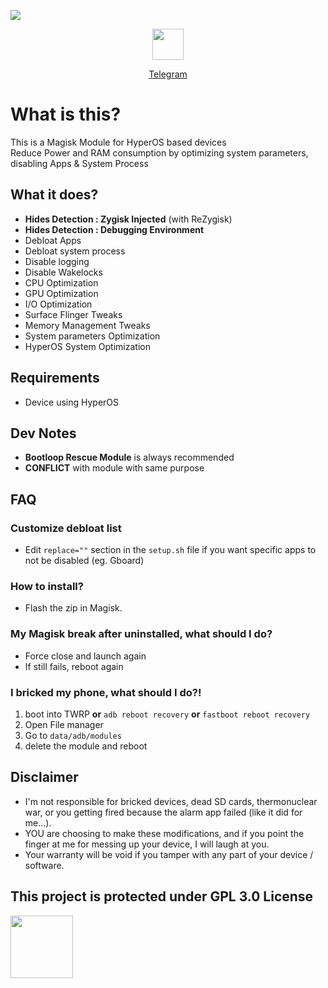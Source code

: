 ![](https://github.com/user-attachments/assets/5cf75f24-5993-4e64-b3b2-328f30d4ff31)
<div align="center">
<a href="https://t.me/TatshSecretCave" ><img height="50" src="https://www.vectorlogo.zone/logos/telegram/telegram-tile.svg"/></a>

<a href="https://t.me/TatshSecretCave" >Telegram</a>
</div>

# What is this?
This is a Magisk Module for HyperOS based devices\
Reduce Power and RAM consumption by optimizing system parameters, disabling Apps & System Process

## What it does?
- **Hides Detection : Zygisk Injected** (with ReZygisk)
- **Hides Detection : Debugging Environment**
- Debloat Apps
- Debloat system process
- Disable logging
- Disable Wakelocks
- CPU Optimization
- GPU Optimization
- I/O Optimization
- Surface Flinger Tweaks
- Memory Management Tweaks
- System parameters Optimization
- HyperOS System Optimization

## Requirements
- Device using HyperOS

## Dev Notes
- **Bootloop Rescue Module** is always recommended
- **CONFLICT** with module with same purpose

## FAQ

### Customize debloat list
- Edit `replace=""` section in the `setup.sh` file if you want specific apps to not be disabled (eg. Gboard)

### How to install?
- Flash the zip in Magisk.

### My Magisk break after uninstalled, what should I do?
- Force close and launch again
- If still fails, reboot again

### I bricked my phone, what should I do?!
1. boot into TWRP **or** `adb reboot recovery` **or** `fastboot reboot recovery`
3. Open File manager
4. Go to `data/adb/modules`
5. delete the module and reboot

## Disclaimer
* I'm not responsible for bricked devices, dead SD cards, thermonuclear war, or you getting fired because the alarm app failed (like it did for me...).
* YOU are choosing to make these modifications, and if you point the finger at me for messing up your device, I will laugh at you.
* Your warranty will be void if you tamper with any part of your device / software.


## This project is protected under GPL 3.0 License
<a href="https://github.com/TatshSiow/HyperOptimize/blob/main/LICENSE" ><img height=100 src="https://upload.wikimedia.org/wikipedia/commons/9/93/GPLv3_Logo.svg"/></a>

